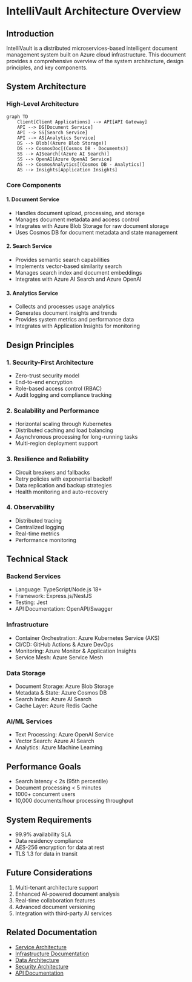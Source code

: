 # IntelliVault Architecture Overview

## Introduction
IntelliVault is a distributed microservices-based intelligent document management system built on Azure cloud infrastructure. This document provides a comprehensive overview of the system architecture, design principles, and key components.

## System Architecture

### High-Level Architecture
```mermaid
graph TD
    Client[Client Applications] --> API[API Gateway]
    API --> DS[Document Service]
    API --> SS[Search Service]
    API --> AS[Analytics Service]
    DS --> Blob[(Azure Blob Storage)]
    DS --> CosmosDoc[(Cosmos DB - Documents)]
    SS --> AISearch[(Azure AI Search)]
    SS --> OpenAI[Azure OpenAI Service]
    AS --> CosmosAnalytics[(Cosmos DB - Analytics)]
    AS --> Insights[Application Insights]
```

### Core Components

#### 1. Document Service
- Handles document upload, processing, and storage
- Manages document metadata and access control
- Integrates with Azure Blob Storage for raw document storage
- Uses Cosmos DB for document metadata and state management

#### 2. Search Service
- Provides semantic search capabilities
- Implements vector-based similarity search
- Manages search index and document embeddings
- Integrates with Azure AI Search and Azure OpenAI

#### 3. Analytics Service
- Collects and processes usage analytics
- Generates document insights and trends
- Provides system metrics and performance data
- Integrates with Application Insights for monitoring

## Design Principles

### 1. Security-First Architecture
- Zero-trust security model
- End-to-end encryption
- Role-based access control (RBAC)
- Audit logging and compliance tracking

### 2. Scalability and Performance
- Horizontal scaling through Kubernetes
- Distributed caching and load balancing
- Asynchronous processing for long-running tasks
- Multi-region deployment support

### 3. Resilience and Reliability
- Circuit breakers and fallbacks
- Retry policies with exponential backoff
- Data replication and backup strategies
- Health monitoring and auto-recovery

### 4. Observability
- Distributed tracing
- Centralized logging
- Real-time metrics
- Performance monitoring

## Technical Stack

### Backend Services
- Language: TypeScript/Node.js 18+
- Framework: Express.js/NestJS
- Testing: Jest
- API Documentation: OpenAPI/Swagger

### Infrastructure
- Container Orchestration: Azure Kubernetes Service (AKS)
- CI/CD: GitHub Actions & Azure DevOps
- Monitoring: Azure Monitor & Application Insights
- Service Mesh: Azure Service Mesh

### Data Storage
- Document Storage: Azure Blob Storage
- Metadata & State: Azure Cosmos DB
- Search Index: Azure AI Search
- Cache Layer: Azure Redis Cache

### AI/ML Services
- Text Processing: Azure OpenAI Service
- Vector Search: Azure AI Search
- Analytics: Azure Machine Learning

## Performance Goals
- Search latency < 2s (95th percentile)
- Document processing < 5 minutes
- 1000+ concurrent users
- 10,000 documents/hour processing throughput

## System Requirements
- 99.9% availability SLA
- Data residency compliance
- AES-256 encryption for data at rest
- TLS 1.3 for data in transit

## Future Considerations
1. Multi-tenant architecture support
2. Enhanced AI-powered document analysis
3. Real-time collaboration features
4. Advanced document versioning
5. Integration with third-party AI services

## Related Documentation
- [Service Architecture](services/)
- [Infrastructure Documentation](infrastructure.md)
- [Data Architecture](data-architecture.md)
- [Security Architecture](security.md)
- [API Documentation](../api/)